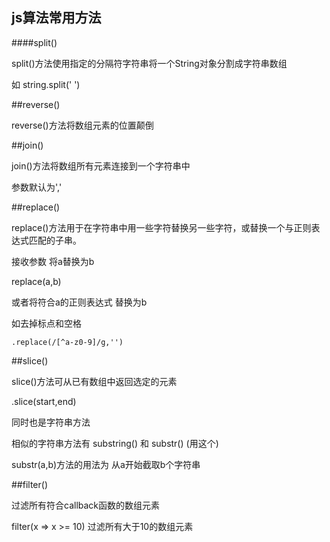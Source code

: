 js算法常用方法
---------

####split()

split()方法使用指定的分隔符字符串将一个String对象分割成字符串数组

如 string.split(' ')

##reverse()

reverse()方法将数组元素的位置颠倒

##join()

join()方法将数组所有元素连接到一个字符串中

参数默认为','

##replace()

replace()方法用于在字符串中用一些字符替换另一些字符，或替换一个与正则表达式匹配的子串。

接收参数 将a替换为b

replace(a,b)

或者将符合a的正则表达式 替换为b

如去掉标点和空格

    .replace(/[^a-z0-9]/g,'')

##slice()

slice()方法可从已有数组中返回选定的元素

.slice(start,end)

同时也是字符串方法

相似的字符串方法有 substring() 和 substr() (用这个)

substr(a,b)方法的用法为 从a开始截取b个字符串

##filter()

过滤所有符合callback函数的数组元素

filter(x => x >= 10) 过滤所有大于10的数组元素